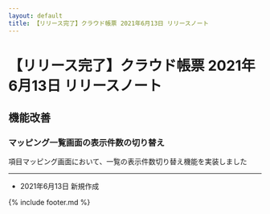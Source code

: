 ```yaml
---
layout: default
title: 【リリース完了】クラウド帳票 2021年6月13日 リリースノート
---
```


# 【リリース完了】クラウド帳票 2021年6月13日 リリースノート

## 機能改善

### マッピング一覧画面の表示件数の切り替え

項目マッピング画面において、一覧の表示件数切り替え機能を実装しました

-----
* 2021年6月13日 新規作成

{% include footer.md %}
